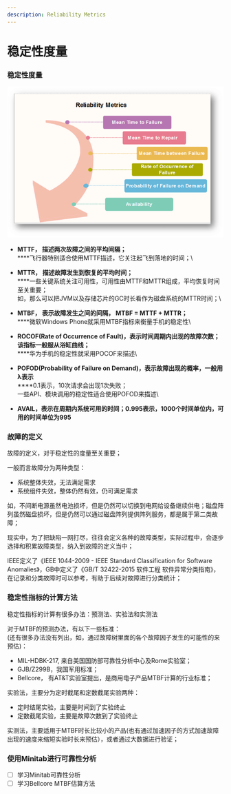 ```yaml
---
description: Reliability Metrics
---
```


# 稳定性度量

### 稳定性度量

![稳定性度量指标](<../.gitbook/assets/image (68).png>)

* **MTTF， 描述两次故障之间的平均间隔；**\
  ****飞行器特别适合使用MTTF描述，它关注起飞到落地的时间；\

* **MTTR， 描述故障发生到恢复的平均时间；**\
  ****一些关键系统关注可用性，可用性由MTTF和MTTR组成，平均恢复时间至关重要；\
  如，那么可以把JVM以及存储芯片的GC时长看作为磁盘系统的MTTR时间；\

* **MTBF， 表示故障发生之间的间隔， MTBF = MTTF + MTTR；**\
  ****微软Windows Phone就采用MTBF指标来衡量手机的稳定性\

* **ROCOF(Rate of Occurrence of Fault)，表示时间周期内出现的故障次数；该指标一般服从浴缸曲线；**\
  ****华为手机的稳定性就采用POCOF来描述\

* **POFOD(Probability of Failure on Demand)，表示故障出现的概率，一般用λ表示**\
  ****0.1表示，10次请求会出现1次失败；\
  一些API、模块调用的稳定性适合使用POFOD来描述\

* **AVAIL，表示在周期内系统可用的时间；0.995表示，1000个时间单位内，可用的时间单位为995**

### 故障的定义

故障的定义，对于稳定性的度量至关重要；

一般而言故障分为两种类型：

* 系统整体失效，无法满足需求
* 系统组件失效，整体仍然有效，仍可满足需求

如，不间断电源虽然电池损坏，但是仍然可以切换到电网给设备继续供电；磁盘阵列虽然磁盘损坏，但是仍然可以通过磁盘阵列提供阵列服务，都是属于第二类故障；

现实中，为了把缺陷一网打尽，往往会定义各种的故障类型，实际过程中，会逐步选择和积累故障类型，纳入到故障的定义当中；

IEEE定义了《IEEE 1044-2009 - IEEE Standard Classification for Software Anomalies》，GB中定义了《GB/T 32422-2015 软件工程 软件异常分类指南》，在记录和分类故障时可以参考，有助于后续对故障进行分类统计；

### 稳定性指标的计算方法

稳定性指标的计算有很多办法：预测法、实验法和实测法

对于MTBF的预测办法，有以下一些标准：\
(还有很多办法没有列出，如，通过故障树里面的各个故障因子发生的可能性的来预估)：

* MIL-HDBK-217,  来自美国国防部可靠性分析中心及Rome实验室；
* GJB/Z299B，我国军用标准；
* Bellcore， 有AT\&T实验室提出，是商用电子产品MTBF计算的行业标准；

实验法，主要分为定时截尾和定数截尾实验两种：

* 定时结尾实验，主要是时间到了实验终止
* 定数截尾实验，主要是故障次数到了实验终止

实测法，主要适用于MTBF时长比较小的产品(也有通过加速因子的方式加速故障出现的速度来缩短实验时长来预估），或者通过大数据进行验证；

### 使用Minitab进行可靠性分析

* [ ] 学习Minitab可靠性分析
* [ ] 学习Bellcore MTBF估算方法
